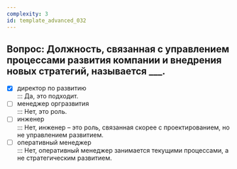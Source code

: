 ```yaml
---
complexity: 3
id: template_advanced_032
---
```

## Вопрос: Должность, связанная с управлением процессами развития компании и внедрения новых стратегий, называется ___.

- [x] директор по развитию  
  ::: Да, это подходит.  
- [ ] менеджер оргразвития  
  ::: Нет, это роль.  
- [ ] инженер  
  ::: Нет, инженер – это роль, связанная скорее с проектированием, но не управлением развитием.  
- [ ] оперативный менеджер  
  ::: Нет, оперативный менеджер занимается текущими процессами, а не стратегическим развитием.